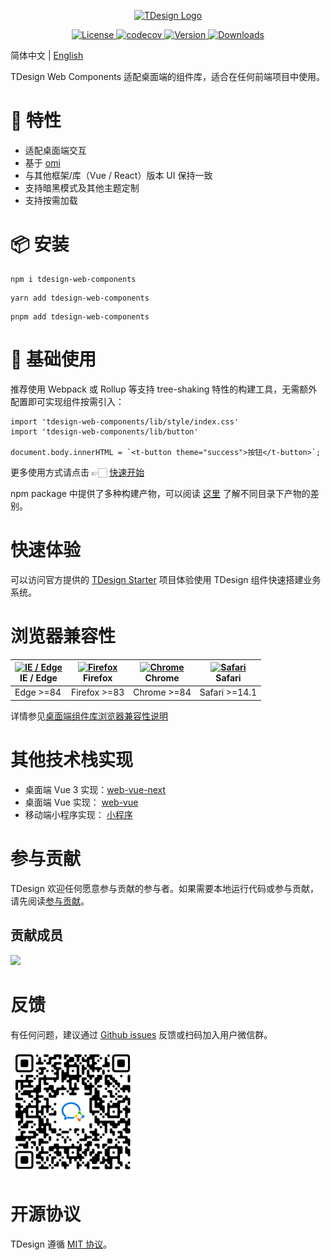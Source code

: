 <p align="center">
  <a href="https://tdesign.tencent.com/" target="_blank">
    <img alt="TDesign Logo" width="200" src="https://tdesign.gtimg.com/site/TDesign.png" />
  </a>
</p>

<p align="center">
   <a href="https://www.npmjs.com/package/tdesign-web-components">
    <img src="https://img.shields.io/npm/l/tdesign-web-components.svg?sanitize=true" alt="License" />
  </a>
  <a href="https://app.codecov.io/gh/Tencent/tdesign-web-components">
    <img src="https://img.shields.io/codecov/c/github/Tencent/tdesign-web-components/develop.svg?style=flat-square" alt="codecov">
  </a>
  <a href="https://www.npmjs.com/package/tdesign-web-components">
    <img src="https://img.shields.io/npm/v/tdesign-web-components.svg?sanitize=true" alt="Version">
  </a>
  <a href="https://www.npmjs.com/package/tdesign-web-components">
    <img src="https://img.shields.io/npm/dm/tdesign-web-components.svg?sanitize=true" alt="Downloads" />
  </a>
</p>

简体中文 | [English](./README.md)

TDesign Web Components 适配桌面端的组件库，适合在任何前端项目中使用。

# 🎉 特性

- 适配桌面端交互
- 基于 [omi](https://github.com/Tencent/omi)
- 与其他框架/库（Vue / React）版本 UI 保持一致
- 支持暗黑模式及其他主题定制
- 支持按需加载

# 📦 安装

```shell
npm i tdesign-web-components
```

```shell
yarn add tdesign-web-components
```

```shell
pnpm add tdesign-web-components
```

# 🔨 基础使用

推荐使用 Webpack 或 Rollup 等支持 tree-shaking 特性的构建工具，无需额外配置即可实现组件按需引入：

```tsx
import 'tdesign-web-components/lib/style/index.css'
import 'tdesign-web-components/lib/button'

document.body.innerHTML = `<t-button theme="success">按钮</t-button>`;
```

更多使用方式请点击 👉🏻 [快速开始](./site/docs/getting-started.md)

npm package 中提供了多种构建产物，可以阅读 [这里](https://github.com/Tencent/tdesign/blob/main/docs/develop-install.md) 了解不同目录下产物的差别。

# 快速体验

可以访问官方提供的 [TDesign Starter](https://tdesign.tencent.com/starter/react/) 项目体验使用 TDesign 组件快速搭建业务系统。

# 浏览器兼容性

| [<img src="https://raw.githubusercontent.com/alrra/browser-logos/master/src/edge/edge_48x48.png" alt="IE / Edge" width="24px" height="24px" />](http://godban.github.io/browsers-support-badges/)<br/> IE / Edge | [<img src="https://raw.githubusercontent.com/alrra/browser-logos/master/src/firefox/firefox_48x48.png" alt="Firefox" width="24px" height="24px" />](http://godban.github.io/browsers-support-badges/)<br/>Firefox | [<img src="https://raw.githubusercontent.com/alrra/browser-logos/master/src/chrome/chrome_48x48.png" alt="Chrome" width="24px" height="24px" />](http://godban.github.io/browsers-support-badges/)<br/>Chrome | [<img src="https://raw.githubusercontent.com/alrra/browser-logos/master/src/safari/safari_48x48.png" alt="Safari" width="24px" height="24px" />](http://godban.github.io/browsers-support-badges/)<br/>Safari |
| ---------------------------------------------------------------------------------------------------------------------------------------------------------------------------------------------------------------- | ----------------------------------------------------------------------------------------------------------------------------------------------------------------------------------------------------------------- | ------------------------------------------------------------------------------------------------------------------------------------------------------------------------------------------------------------- | ------------------------------------------------------------------------------------------------------------------------------------------------------------------------------------------------------------- |
| Edge >=84                                                                                                                                                                                                        | Firefox >=83                                                                                                                                                                                                      | Chrome >=84                                                                                                                                                                                                   | Safari >=14.1                                                                                                                                                                                                 |

详情参见[桌面端组件库浏览器兼容性说明](https://github.com/Tencent/tdesign/wiki/Browser-Compatibility)

# 其他技术栈实现

- 桌面端 Vue 3 实现：[web-vue-next](https://github.com/Tencent/tdesign-vue-next)
- 桌面端 Vue 实现： [web-vue](https://github.com/Tencent/tdesign-vue)
- 移动端小程序实现： [小程序](https://github.com/Tencent/tdesign-miniprogram)

# 参与贡献

TDesign 欢迎任何愿意参与贡献的参与者。如果需要本地运行代码或参与贡献，请先阅读[参与贡献](https://github.com/TDesignOteam/tdesign-web-components/blob/main/DEVELOP_GUIDE.md)。

## 贡献成员

<a href="https://github.com/TDesignOteam/tdesign-web-components/graphs/contributors">
  <img src="https://contrib.rocks/image?repo=TDesignOteam/tdesign-web-components" />
</a>

# 反馈

有任何问题，建议通过 [Github issues](https://github.com/TDesignOteam/tdesign-web-components/issues) 反馈或扫码加入用户微信群。

<img src="https://raw.githubusercontent.com/Tencent/tdesign/main/packages/components/src/images/groups/react-group.png" width="200" />

# 开源协议

TDesign 遵循 [MIT 协议](https://github.com/Tencent/tdesign-react/LICENSE)。
